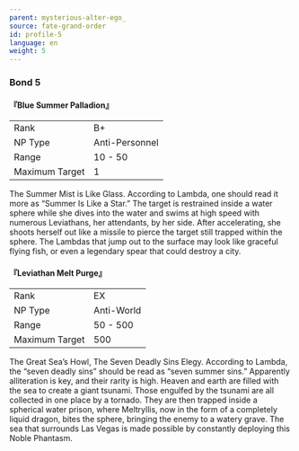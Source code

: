```yaml
---
parent: mysterious-alter-ego_
source: fate-grand-order
id: profile-5
language: en
weight: 5
---
```


### Bond 5

#### 『Blue Summer Palladion』

<table>
  <tr><td>Rank</td><td>B+</td></tr>
  <tr><td>NP Type</td><td>Anti-Personnel</td></tr>
  <tr><td>Range</td><td>10 - 50</td></tr>
  <tr><td>Maximum Target</td><td>1</td></tr>
</table>

The Summer Mist is Like Glass.
According to Lambda, one should read it more as “Summer Is Like a Star.”
The target is restrained inside a water sphere while she dives into the water and swims at high speed with numerous Leviathans, her attendants, by her side. After accelerating, she shoots herself out like a missile to pierce the target still trapped within the sphere.
The Lambdas that jump out to the surface may look like graceful flying fish, or even a legendary spear that could destroy a city.

#### 『Leviathan Melt Purge』

<table>
  <tr><td>Rank</td><td>EX</td></tr>
  <tr><td>NP Type</td><td>Anti-World</td></tr>
  <tr><td>Range</td><td>50 - 500</td></tr>
  <tr><td>Maximum Target</td><td>500</td></tr>
</table>

The Great Sea’s Howl, The Seven Deadly Sins Elegy.
According to Lambda, the “seven deadly sins” should be read as “seven summer sins.” Apparently alliteration is key, and their rarity is high. Heaven and earth are filled with the sea to create a giant tsunami. Those engulfed by the tsunami are all collected in one place by a tornado. They are then trapped inside a spherical water prison, where Meltryllis, now in the form of a completely liquid dragon, bites the sphere, bringing the enemy to a watery grave. The sea that surrounds Las Vegas is made possible by constantly deploying this Noble Phantasm.
